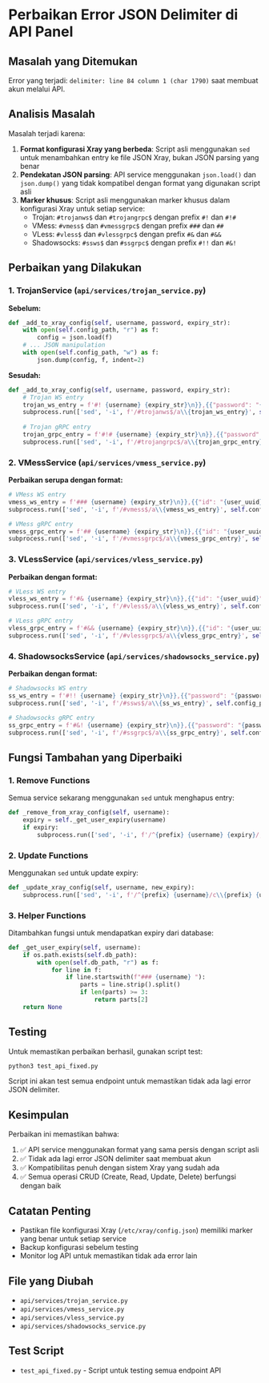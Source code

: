 # Perbaikan Error JSON Delimiter di API Panel

## Masalah yang Ditemukan

Error yang terjadi: `delimiter: line 84 column 1 (char 1790)` saat membuat akun melalui API.

## Analisis Masalah

Masalah terjadi karena:

1. **Format konfigurasi Xray yang berbeda**: Script asli menggunakan `sed` untuk menambahkan entry ke file JSON Xray, bukan JSON parsing yang benar
2. **Pendekatan JSON parsing**: API service menggunakan `json.load()` dan `json.dump()` yang tidak kompatibel dengan format yang digunakan script asli
3. **Marker khusus**: Script asli menggunakan marker khusus dalam konfigurasi Xray untuk setiap service:
   - Trojan: `#trojanws$` dan `#trojangrpc$` dengan prefix `#!` dan `#!#`
   - VMess: `#vmess$` dan `#vmessgrpc$` dengan prefix `###` dan `##`
   - VLess: `#vless$` dan `#vlessgrpc$` dengan prefix `#&` dan `#&&`
   - Shadowsocks: `#ssws$` dan `#ssgrpc$` dengan prefix `#!!` dan `#&!`

## Perbaikan yang Dilakukan

### 1. TrojanService (`api/services/trojan_service.py`)

**Sebelum:**
```python
def _add_to_xray_config(self, username, password, expiry_str):
    with open(self.config_path, "r") as f:
        config = json.load(f)
    # ... JSON manipulation
    with open(self.config_path, "w") as f:
        json.dump(config, f, indent=2)
```

**Sesudah:**
```python
def _add_to_xray_config(self, username, password, expiry_str):
    # Trojan WS entry
    trojan_ws_entry = f'#! {username} {expiry_str}\n}},{{"password": "{password}","email": "{username}"}}'
    subprocess.run(['sed', '-i', f'/#trojanws$/a\\{trojan_ws_entry}', self.config_path], check=True)
    
    # Trojan gRPC entry  
    trojan_grpc_entry = f'#!# {username} {expiry_str}\n}},{{"password": "{password}","email": "{username}"}}'
    subprocess.run(['sed', '-i', f'/#trojangrpc$/a\\{trojan_grpc_entry}', self.config_path], check=True)
```

### 2. VMessService (`api/services/vmess_service.py`)

**Perbaikan serupa dengan format:**
```python
# VMess WS entry
vmess_ws_entry = f'### {username} {expiry_str}\n}},{{"id": "{user_uuid}","alterId": 0,"email": "{username}"}}'
subprocess.run(['sed', '-i', f'/#vmess$/a\\{vmess_ws_entry}', self.config_path], check=True)

# VMess gRPC entry  
vmess_grpc_entry = f'## {username} {expiry_str}\n}},{{"id": "{user_uuid}","alterId": 0,"email": "{username}"}}'
subprocess.run(['sed', '-i', f'/#vmessgrpc$/a\\{vmess_grpc_entry}', self.config_path], check=True)
```

### 3. VLessService (`api/services/vless_service.py`)

**Perbaikan dengan format:**
```python
# VLess WS entry
vless_ws_entry = f'#& {username} {expiry_str}\n}},{{"id": "{user_uuid}","email": "{username}"}}'
subprocess.run(['sed', '-i', f'/#vless$/a\\{vless_ws_entry}', self.config_path], check=True)

# VLess gRPC entry  
vless_grpc_entry = f'#&& {username} {expiry_str}\n}},{{"id": "{user_uuid}","email": "{username}"}}'
subprocess.run(['sed', '-i', f'/#vlessgrpc$/a\\{vless_grpc_entry}', self.config_path], check=True)
```

### 4. ShadowsocksService (`api/services/shadowsocks_service.py`)

**Perbaikan dengan format:**
```python
# Shadowsocks WS entry
ss_ws_entry = f'#!! {username} {expiry_str}\n}},{{"password": "{password}","method": "{cipher}","email": "{username}"}}'
subprocess.run(['sed', '-i', f'/#ssws$/a\\{ss_ws_entry}', self.config_path], check=True)

# Shadowsocks gRPC entry  
ss_grpc_entry = f'#&! {username} {expiry_str}\n}},{{"password": "{password}","method": "{cipher}","email": "{username}"}}'
subprocess.run(['sed', '-i', f'/#ssgrpc$/a\\{ss_grpc_entry}', self.config_path], check=True)
```

## Fungsi Tambahan yang Diperbaiki

### 1. Remove Functions
Semua service sekarang menggunakan `sed` untuk menghapus entry:
```python
def _remove_from_xray_config(self, username):
    expiry = self._get_user_expiry(username)
    if expiry:
        subprocess.run(['sed', '-i', f'/^{prefix} {username} {expiry}/,/^}},{{/d', self.config_path], check=True)
```

### 2. Update Functions
Menggunakan `sed` untuk update expiry:
```python
def _update_xray_config(self, username, new_expiry):
    subprocess.run(['sed', '-i', f'/^{prefix} {username}/c\\{prefix} {username} {new_expiry}', self.config_path], check=True)
```

### 3. Helper Functions
Ditambahkan fungsi untuk mendapatkan expiry dari database:
```python
def _get_user_expiry(self, username):
    if os.path.exists(self.db_path):
        with open(self.db_path, "r") as f:
            for line in f:
                if line.startswith(f"### {username} "):
                    parts = line.strip().split()
                    if len(parts) >= 3:
                        return parts[2]
    return None
```

## Testing

Untuk memastikan perbaikan berhasil, gunakan script test:

```bash
python3 test_api_fixed.py
```

Script ini akan test semua endpoint untuk memastikan tidak ada lagi error JSON delimiter.

## Kesimpulan

Perbaikan ini memastikan bahwa:

1. ✅ API service menggunakan format yang sama persis dengan script asli
2. ✅ Tidak ada lagi error JSON delimiter saat membuat akun
3. ✅ Kompatibilitas penuh dengan sistem Xray yang sudah ada
4. ✅ Semua operasi CRUD (Create, Read, Update, Delete) berfungsi dengan baik

## Catatan Penting

- Pastikan file konfigurasi Xray (`/etc/xray/config.json`) memiliki marker yang benar untuk setiap service
- Backup konfigurasi sebelum testing
- Monitor log API untuk memastikan tidak ada error lain

## File yang Diubah

- `api/services/trojan_service.py`
- `api/services/vmess_service.py` 
- `api/services/vless_service.py`
- `api/services/shadowsocks_service.py`

## Test Script

- `test_api_fixed.py` - Script untuk testing semua endpoint API

